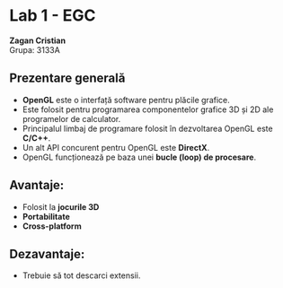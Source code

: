 # Lab 1 - EGC

**Zagan Cristian**  
Grupa: 3133A  

## Prezentare generală
- **OpenGL** este o interfață software pentru plăcile grafice.
- Este folosit pentru programarea componentelor grafice 3D și 2D ale programelor de calculator.
- Principalul limbaj de programare folosit în dezvoltarea OpenGL este **C/C++**.
- Un alt API concurent pentru OpenGL este **DirectX**.
- OpenGL funcționează pe baza unei **bucle (loop) de procesare**.

## Avantaje:
- Folosit la **jocurile 3D**
- **Portabilitate**
- **Cross-platform**

## Dezavantaje:
- Trebuie să tot descarci extensii.
